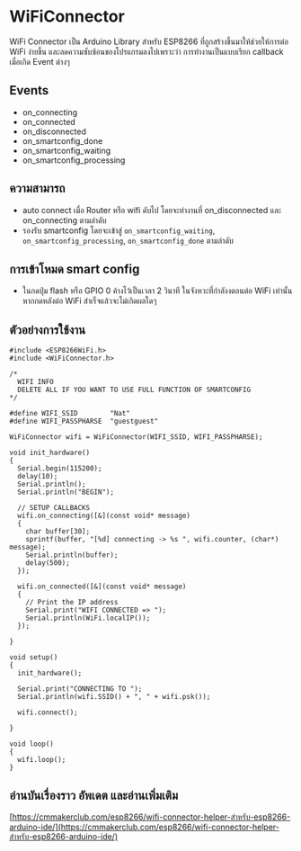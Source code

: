 # WiFiConnector

WiFi Connector เป็น Arduino Library สำหรับ ESP8266 ที่ถูกสร้างขึ้นมาให้ช่วยให้การต่อ WiFi ง่ายขึ้น และลดความซับซ้อนของโปรแกรมลงไปเพราะว่า การทำงานเป็นแบบเรียก callback เมื่อเกิด Event ต่างๆ

## Events

 - on_connecting
 - on_connected			
 - on_disconnected						
 - on_smartconfig_done				
 - on_smartconfig_waiting		
 - on_smartconfig_processing

## ความสามารถ

 - auto connect เมื่อ Router หรือ wifi ดับไป โดยจะทำงานที่ on_disconnected  และ on_connecting ตามลำดับ
 - รองรับ smartconfig โดยจะเข้าสู่ `on_smartconfig_waiting`, `on_smartconfig_processing`, `on_smartconfig_done` ตามลำดับ

## การเข้าโหมด smart config

 - ในกดปุ่ม flash หรือ GPIO 0 ค้างไว้เป็นเวลา 2 วินาที ในจังหวะที่กำลังงตอนต่อ WiFi เท่านั้น หากกดหลังต่อ WiFi สำเร็จแล้วจะไม่เกิดผลใดๆ

## ตัวอย่างการใช้งาน

	
	#include <ESP8266WiFi.h>
	#include <WiFiConnector.h>
	
	/*
	  WIFI INFO
	  DELETE ALL IF YOU WANT TO USE FULL FUNCTION OF SMARTCONFIG
	*/
	
	#define WIFI_SSID        "Nat"
	#define WIFI_PASSPHARSE  "guestguest"
	
	WiFiConnector wifi = WiFiConnector(WIFI_SSID, WIFI_PASSPHARSE);
	
	void init_hardware()
	{
	  Serial.begin(115200);
	  delay(10);
	  Serial.println();
	  Serial.println("BEGIN");
	  
	  // SETUP CALLBACKS
	  wifi.on_connecting([&](const void* message)
	  {
	    char buffer[30];
	    sprintf(buffer, "[%d] connecting -> %s ", wifi.counter, (char*) message);
	    Serial.println(buffer);
	    delay(500);
	  });
	
	  wifi.on_connected([&](const void* message)
	  {
	    // Print the IP address
	    Serial.print("WIFI CONNECTED => ");
	    Serial.println(WiFi.localIP());
	  });
	
	}
	
	void setup()
	{
	  init_hardware();
	
	  Serial.print("CONNECTING TO ");
	  Serial.println(wifi.SSID() + ", " + wifi.psk());
	
	  wifi.connect();
	
	}
	
	void loop()
	{
	  wifi.loop();
	}

## อ่านบันเรื่องราว อัพเดต และอ่านเพิ่มเติม

[https://cmmakerclub.com/esp8266/wifi-connector-helper-สำหรับ-esp8266-arduino-ide/](https://cmmakerclub.com/esp8266/wifi-connector-helper-สำหรับ-esp8266-arduino-ide/)